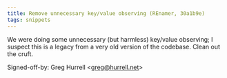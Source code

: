 ```yaml
---
title: Remove unnecessary key/value observing (REnamer, 30a1b9e)
tags: snippets
---
```


We were doing some unnecessary (but harmless) key/value observing; I suspect this is a legacy from a very old version of the codebase. Clean out the cruft.

Signed-off-by: Greg Hurrell &lt;greg@hurrell.net&gt;
